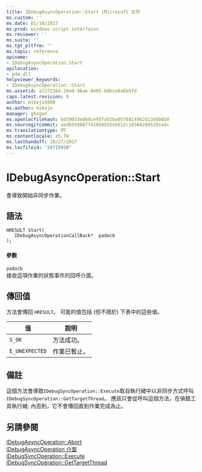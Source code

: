 ```yaml
---
title: IDebugAsyncOperation::Start |Microsoft 文件
ms.custom: ''
ms.date: 01/18/2017
ms.prod: windows-script-interfaces
ms.reviewer: ''
ms.suite: ''
ms.tgt_pltfrm: ''
ms.topic: reference
apiname:
- IDebugAsyncOperation.Start
apilocation:
- pdm.dll
helpviewer_keywords:
- IDebugAsyncOperation::Start
ms.assetid: a7272364-28e0-48ae-8405-b8bce8a6b9fd
caps.latest.revision: 8
author: mikejo5000
ms.author: mikejo
manager: ghogen
ms.openlocfilehash: bd39053e86dce95fa52ba8576814962d13d8b050
ms.sourcegitcommit: aadb9588877418b8b55a5612c1d3842d4520ca4c
ms.translationtype: MT
ms.contentlocale: zh-TW
ms.lasthandoff: 10/27/2017
ms.locfileid: "24725938"
---
```

# <a name="idebugasyncoperationstart"></a>IDebugAsyncOperation::Start
會導致開始非同步作業。  
  
## <a name="syntax"></a>語法  
  
```  
HRESULT Start(  
   IDebugAsyncOperationCallBack*  padocb  
);  
```  
  
#### <a name="parameters"></a>參數  
 `padocb`  
 接收這項作業的狀態事件的回呼介面。  
  
## <a name="return-value"></a>傳回值  
 方法會傳回 `HRESULT`。 可能的值包括 (但不限於) 下表中的這些值。  
  
|值|說明|  
|-----------|-----------------|  
|`S_OK`|方法成功。|  
|`E_UNEXPECTED`|作業已暫止。|  
  
## <a name="remarks"></a>備註  
 這個方法會導致`IDebugSyncOperation::Execute`取自執行緒中以非同步方式呼叫`IDebugSyncOperation::GetTargetThread`。 應該只會從呼叫這個方法，在偵錯工具執行緒; 內否則，它不會傳回直到作業完成為止。  
  
## <a name="see-also"></a>另請參閱  
 [IDebugAsyncOperation::Abort](../../winscript/reference/idebugasyncoperation-abort.md)   
 [IDebugAsyncOperation 介面](../../winscript/reference/idebugasyncoperation-interface.md)   
 [IDebugSyncOperation::Execute](../../winscript/reference/idebugsyncoperation-execute.md)   
 [IDebugSyncOperation::GetTargetThread](../../winscript/reference/idebugsyncoperation-gettargetthread.md)